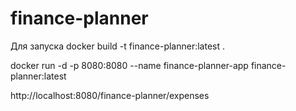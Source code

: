 # finance-planner

Для запуска 
docker build -t finance-planner:latest .

docker run -d -p 8080:8080 --name finance-planner-app finance-planner:latest

http://localhost:8080/finance-planner/expenses